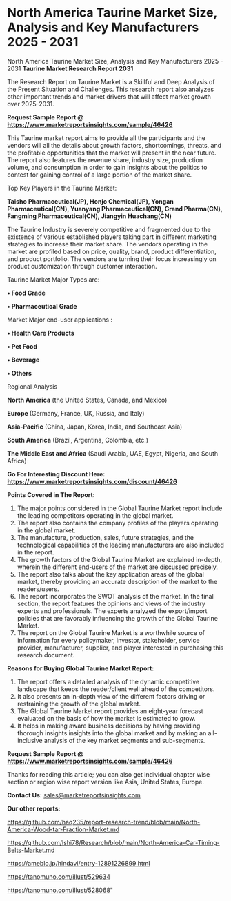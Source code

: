 # North America Taurine Market Size, Analysis and Key Manufacturers 2025 - 2031
 North America Taurine Market Size, Analysis and Key Manufacturers 2025 - 2031
<strong>Taurine Market Research Report 2031</strong>

The Research Report on Taurine Market is a Skillful and Deep Analysis of the Present Situation and Challenges. This research report also analyzes other important trends and market drivers that will affect market growth over 2025-2031.

<strong>Request Sample Report @ <a href=https://www.marketreportsinsights.com/sample/46426>https://www.marketreportsinsights.com/sample/46426</a></strong>

This Taurine market report aims to provide all the participants and the vendors will all the details about growth factors, shortcomings, threats, and the profitable opportunities that the market will present in the near future. The report also features the revenue share, industry size, production volume, and consumption in order to gain insights about the politics to contest for gaining control of a large portion of the market share.

Top Key Players in the Taurine Market:

<strong>Taisho Pharmaceutical(JP), Honjo Chemical(JP), Yongan Pharmaceutical(CN), Yuanyang Pharmaceutical(CN), Grand Pharma(CN), Fangming Pharmaceutical(CN), Jiangyin Huachang(CN)</strong>

The Taurine Industry is severely competitive and fragmented due to the existence of various established players taking part in different marketing strategies to increase their market share. The vendors operating in the market are profiled based on price, quality, brand, product differentiation, and product portfolio. The vendors are turning their focus increasingly on product customization through customer interaction.

Taurine Market Major Types are:

<strong>•  Food Grade

•  Pharmaceutical Grade</strong>

Market Major end-user applications :

<strong>•  Health Care Products

•  Pet Food

•  Beverage

•  Others</strong>

Regional Analysis

</u><strong><b>North America</b></strong> (the United States, Canada, and Mexico)

<strong><b>Europe </b></strong>(Germany, France, UK, Russia, and Italy)

<strong><b>Asia-Pacific</b></strong> (China, Japan, Korea, India, and Southeast Asia)

<strong><b>South America</b></strong> (Brazil, Argentina, Colombia, etc.)

<strong><b>The Middle East and Africa</b></strong> (Saudi Arabia, UAE, Egypt, Nigeria, and South Africa)

<strong>Go For Interesting Discount Here: <a href=https://www.marketreportsinsights.com/discount/46426>https://www.marketreportsinsights.com/discount/46426</a></strong>

<strong>Points Covered in The Report:</strong>
<ol>
  <li>The major points considered in the Global Taurine Market report include the leading competitors operating in the global market.</li>
  <li>The report also contains the company profiles of the players operating in the global market.</li>
  <li>The manufacture, production, sales, future strategies, and the technological capabilities of the leading manufacturers are also included in the report.</li>
  <li>The growth factors of the Global Taurine Market are explained in-depth, wherein the different end-users of the market are discussed precisely.</li>
  <li>The report also talks about the key application areas of the global market, thereby providing an accurate description of the market to the readers/users.</li>
  <li>The report incorporates the SWOT analysis of the market. In the final section, the report features the opinions and views of the industry experts and professionals. The experts analyzed the export/import policies that are favorably influencing the growth of the Global Taurine Market.</li>
  <li>The report on the Global Taurine Market is a worthwhile source of information for every policymaker, investor, stakeholder, service provider, manufacturer, supplier, and player interested in purchasing this research document.</li>
</ol>
<strong>Reasons for Buying Global Taurine Market Report:</strong>

<ol>
  <li>The report offers a detailed analysis of the dynamic competitive landscape that keeps the reader/client well ahead of the competitors.</li>
  <li>It also presents an in-depth view of the different factors driving or restraining the growth of the global market.</li>
  <li>The Global Taurine Market report provides an eight-year forecast evaluated on the basis of how the market is estimated to grow.</li>
  <li>It helps in making aware business decisions by having providing thorough insights insights into the global market and by making an all-inclusive analysis of the key market segments and sub-segments.</li>
</ol>
<strong>Request Sample Report @ <a href=https://www.marketreportsinsights.com/sample/46426>https://www.marketreportsinsights.com/sample/46426</a></strong>


Thanks for reading this article; you can also get individual chapter wise section or region wise report version like Asia, United States, Europe.

<strong>Contact Us:</strong>
sales@marketreportsinsights.com

<strong>Our other reports:</strong>

<a href=https://github.com/haq235/report-research-trend/blob/main/North-America-Wood-tar-Fraction-Market.md>https://github.com/haq235/report-research-trend/blob/main/North-America-Wood-tar-Fraction-Market.md</a>

<a href=https://github.com/Ishi78/Research/blob/main/North-America-Car-Timing-Belts-Market.md>https://github.com/Ishi78/Research/blob/main/North-America-Car-Timing-Belts-Market.md</a>

<a href=https://ameblo.jp/hindavi/entry-12891226899.html>https://ameblo.jp/hindavi/entry-12891226899.html</a>

<a href=https://tanomuno.com/illust/529634>https://tanomuno.com/illust/529634</a>

<a href=https://tanomuno.com/illust/528068>https://tanomuno.com/illust/528068</a>"
